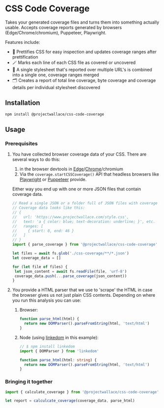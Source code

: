 # CSS Code Coverage

Takes your generated coverage files and turns them into something actually usable. Accepts coverage reports generated by browsers (Edge/Chrome/chromium), Puppeteer, Playwright.

Features include:

- 🤩 Prettifies CSS for easy inspection and updates coverage ranges after prettification
- 🪄 Marks each line of each CSS file as covered or uncovered
- 📑 A single stylesheet that's reported over multiple URL's is combined into a single one, coverage ranges merged
- 🗂️ Creates a report of total line coverage, byte coverage and coverage details per individual stylesheet discovered

## Installation

```sh
npm install @projectwallace/css-code-coverage
```

## Usage

### Prerequisites

1. You have collected browser coverage data of your CSS. There are several ways to do this:

   1. in the browser devtools in [Edge](https://learn.microsoft.com/en-us/microsoft-edge/devtools-guide-chromium/coverage/)/[Chrome](https://developer.chrome.com/docs/devtools/coverage/)/chromium
   1. Via the `coverage.startCSSCoverage()` API that headless browsers like [Playwright](https://playwright.dev/docs/api/class-coverage#coverage-start-css-coverage) or [Puppeteer](https://pptr.dev/api/puppeteer.coverage.startcsscoverage/) provide.

   Either way you end up with one or more JSON files that contain coverage data.

   ```ts
   // Read a single JSON or a folder full of JSON files with coverage data
   // Coverage data looks like this:
   // {
   //   url: 'https://www.projectwallace.com/style.css',
   //   text: 'a { color: blue; text-decoration: underline; }', etc.
   //   ranges: [
   //     { start: 0, end: 46 }
   //   ]
   // }
   import { parse_coverage } from '@projectwallace/css-code-coverage'

   let files = await fs.glob('./css-coverage/**/*.json')
   let coverage_data = []

   for (let file of files) {
   	let json_content = await fs.readFile(file, 'urf-8')
   	coverage_data.push(...parse_coverage(json_content))
   }
   ```

1. You provide a HTML parser that we use to 'scrape' the HTML in case the browser gives us not just plain CSS contents. Depending on where you run this analysis you can use:

   1. Browser:
      ```ts
      function parse_html(html) {
      	return new DOMParser().parseFromString(html, 'text/html')
      }
      ```
   1. Node (using [linkedom](https://github.com/WebReflection/linkedom) in this example):

      ```ts
      // $ npm install linkedom
      import { DOMParser } from 'linkedom'

      function parse_html(html: string) {
      	return new DOMParser().parseFromString(html, 'text/html')
      }
      ```

### Bringing it together

```ts
import { calculate_coverage } from '@projectwallace/css-code-coverage'

let report = calculcate_coverage(coverage_data, parse_html)
```
